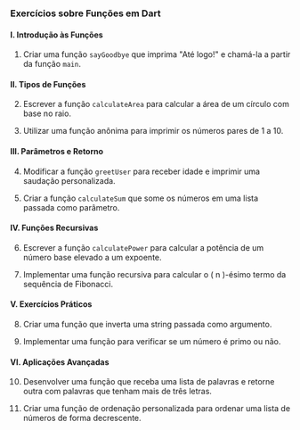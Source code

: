 ### Exercícios sobre Funções em Dart

#### I. Introdução às Funções
1. Criar uma função `sayGoodbye` que imprima "Até logo!" e chamá-la a partir da função `main`.

#### II. Tipos de Funções
2. Escrever a função `calculateArea` para calcular a área de um círculo com base no raio.
   
3. Utilizar uma função anônima para imprimir os números pares de 1 a 10.

#### III. Parâmetros e Retorno
4. Modificar a função `greetUser` para receber idade e imprimir uma saudação personalizada.
   
5. Criar a função `calculateSum` que some os números em uma lista passada como parâmetro.

#### IV. Funções Recursivas
6. Escrever a função `calculatePower` para calcular a potência de um número base elevado a um expoente.

7. Implementar uma função recursiva para calcular o \( n \)-ésimo termo da sequência de Fibonacci.

#### V. Exercícios Práticos
8. Criar uma função que inverta uma string passada como argumento.
   
9. Implementar uma função para verificar se um número é primo ou não.

#### VI. Aplicações Avançadas
10. Desenvolver uma função que receba uma lista de palavras e retorne outra com palavras que tenham mais de três letras.

11. Criar uma função de ordenação personalizada para ordenar uma lista de números de forma decrescente.
